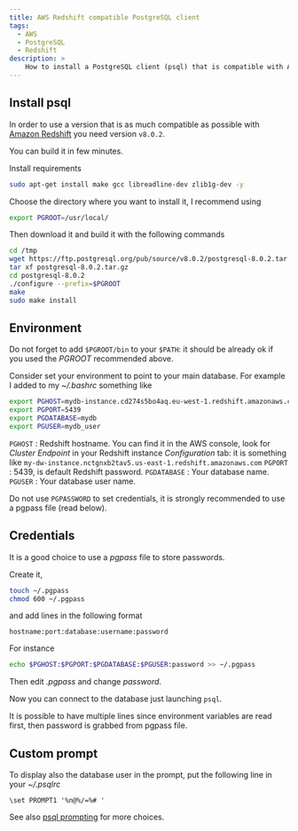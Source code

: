 ```yaml
---
title: AWS Redshift compatible PostgreSQL client
tags:
  - AWS
  - PostgreSQL
  - Redshift
description: >
    How to install a PostgreSQL client (psql) that is compatible with AWS Redshift
---
```


## Install psql

In order to use a version that is as much compatible as possible with [Amazon Redshift](https://aws.amazon.com/redshift) you need version `v8.0.2`.

You can build it in few minutes.

Install requirements

```bash
sudo apt-get install make gcc libreadline-dev zlib1g-dev -y
```

Choose the directory where you want to install it, I recommend using

```bash
export PGROOT=/usr/local/
```

Then download it and build it with the following commands

```bash
cd /tmp
wget https://ftp.postgresql.org/pub/source/v8.0.2/postgresql-8.0.2.tar.gz
tar xf postgresql-8.0.2.tar.gz
cd postgresql-8.0.2
./configure --prefix=$PGROOT
make
sudo make install
```

## Environment

Do not forget to add `$PGROOT/bin` to your `$PATH`: it should be already
ok if you used the *PGROOT* recommended above.

Consider set your environment to point to your main database.  For example I added to my *~/.bashrc* something like

```bash
export PGHOST=mydb-instance.cd274s5bo4aq.eu-west-1.redshift.amazonaws.com
export PGPORT=5439
export PGDATABASE=mydb
export PGUSER=mydb_user
```

`PGHOST`
: Redshift hostname. You can find it in the AWS console, look for *Cluster Endpoint* in your Redshift instance *Configuration* tab: it is something like `my-dw-instance.nctgnxb2tav5.us-east-1.redshift.amazonaws.com`
`PGPORT`
: 5439, is default Redshift password.
`PGDATABASE`
: Your database name.
`PGUSER`
: Your database user name.

<div class="paper danger">
Do not use <code>PGPASSWORD</code> to set credentials, it is strongly recommended to use a pgpass file (read below).
</div>

## Credentials

It is a good choice to use a *pgpass* file to store passwords.

Create it,

```bash
touch ~/.pgpass
chmod 600 ~/.pgpass
```

and add lines in the following format

```
hostname:port:database:username:password
```

For instance

```bash
echo $PGHOST:$PGPORT:$PGDATABASE:$PGUSER:password >> ~/.pgpass
```

Then edit *.pgpass* and change *password*.

Now you can connect to the database just launching `psql`.

<div class="paper info">
It is possible to have multiple lines since environment variables
are read first, then password is grabbed from pgpass file.
</div>

## Custom prompt

To display also the database user in the prompt, put the following line in your *~/.psqlrc*

```
\set PROMPT1 '%n@%/=%# '
```

See also [psql prompting](http://www.postgresql.org/docs/8.4/static/app-psql.html#APP-PSQL-PROMPTING) for more choices.

